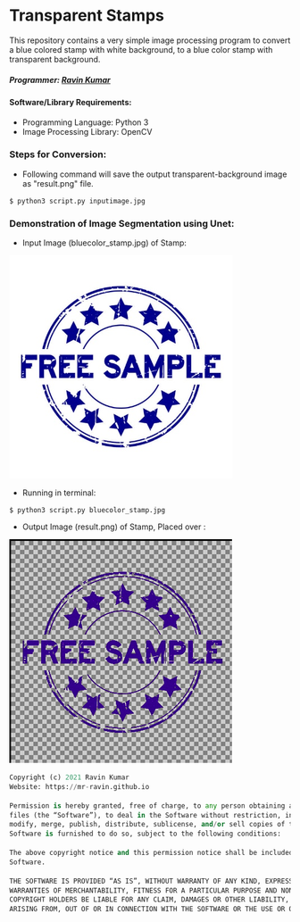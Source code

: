 # Transparent Stamps
This repository contains a very simple image processing program to convert a blue colored stamp with white background, to a blue color stamp with transparent background.

##### Programmer: [Ravin Kumar](http://mr-ravin.github.io)

#### Software/Library Requirements:
  - Programming Language: Python 3
  - Image Processing Library: OpenCV
  
### Steps for Conversion:
  - Following command will save the output transparent-background image as "result.png" file.
```python3
$ python3 script.py inputimage.jpg 
```
###  Demonstration of Image Segmentation using Unet:
- Input Image (bluecolor_stamp.jpg) of Stamp:

![Input Stamp](https://github.com/mr-ravin/transparent_stamps/blob/main/bluecolor_stamp_v2.jpg)

- Running in terminal:
```python3
$ python3 script.py bluecolor_stamp.jpg 
```
- Output Image (result.png) of Stamp, Placed over :

![Transparent Stamp](https://github.com/mr-ravin/transparent_stamps/blob/main/result_tmp.png)


```python
Copyright (c) 2021 Ravin Kumar
Website: https://mr-ravin.github.io

Permission is hereby granted, free of charge, to any person obtaining a copy of this software and associated documentation 
files (the “Software”), to deal in the Software without restriction, including without limitation the rights to use, copy, 
modify, merge, publish, distribute, sublicense, and/or sell copies of the Software, and to permit persons to whom the 
Software is furnished to do so, subject to the following conditions:

The above copyright notice and this permission notice shall be included in all copies or substantial portions of the 
Software.

THE SOFTWARE IS PROVIDED “AS IS”, WITHOUT WARRANTY OF ANY KIND, EXPRESS OR IMPLIED, INCLUDING BUT NOT LIMITED TO THE 
WARRANTIES OF MERCHANTABILITY, FITNESS FOR A PARTICULAR PURPOSE AND NONINFRINGEMENT. IN NO EVENT SHALL THE AUTHORS OR 
COPYRIGHT HOLDERS BE LIABLE FOR ANY CLAIM, DAMAGES OR OTHER LIABILITY, WHETHER IN AN ACTION OF CONTRACT, TORT OR OTHERWISE, 
ARISING FROM, OUT OF OR IN CONNECTION WITH THE SOFTWARE OR THE USE OR OTHER DEALINGS IN THE SOFTWARE.
```
